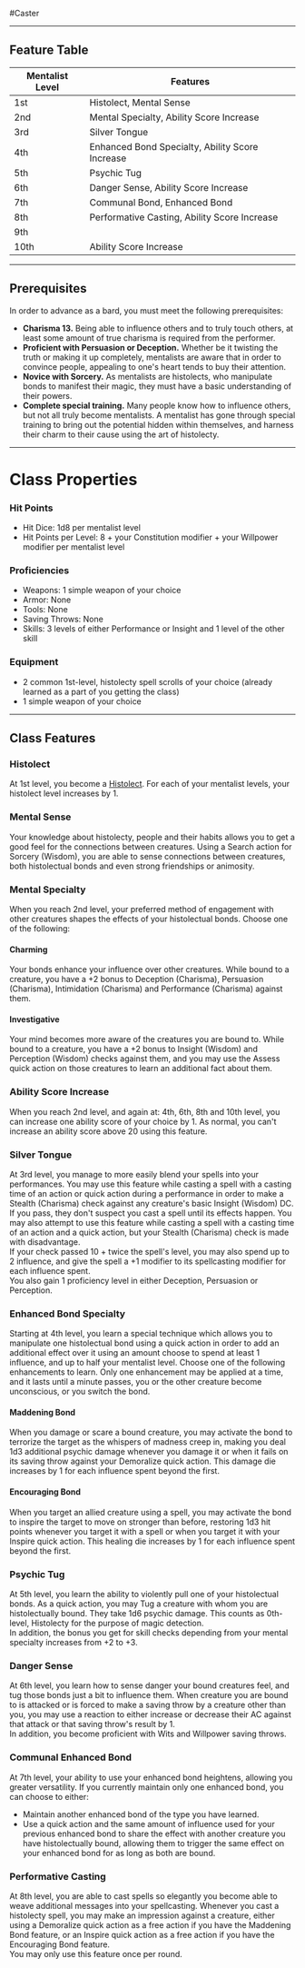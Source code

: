 #Caster 
- - -
## Feature Table

| **Mentalist Level** | **Features**                                    |
| ------------------- | ----------------------------------------------- |
| 1st                 | Histolect, Mental Sense                         |
| 2nd                 | Mental Specialty, Ability Score Increase        |
| 3rd                 | Silver Tongue                                   |
| 4th                 | Enhanced Bond Specialty, Ability Score Increase |
| 5th                 | Psychic Tug                                     |
| 6th                 | Danger Sense, Ability Score Increase            |
| 7th                 | Communal Bond, Enhanced Bond                    |
| 8th                 | Performative Casting, Ability Score Increase    |
| 9th                 |                                                 |
| 10th                | Ability Score Increase                          |
   - - -

## Prerequisites
 
In order to advance as a bard, you must meet the following prerequisites:

- **Charisma 13.** Being able to influence others and to truly touch others, at least some amount of true charisma is required from the performer.
- **Proficient with Persuasion or Deception.** Whether be it twisting the truth or making it up completely, mentalists are aware that in order to convince people, appealing to one's heart tends to buy their attention.
- **Novice with Sorcery.** As mentalists are histolects, who manipulate bonds to manifest their magic, they must have a basic understanding of their powers.
- **Complete special training.** Many people know how to influence others, but not all truly become mentalists. A mentalist has gone through special training to bring out the potential hidden within themselves, and harness their charm to their cause using the art of histolecty.
   
- - -
# Class Properties
 
### Hit Points

- Hit Dice: 1d8 per mentalist level
- Hit Points per Level: 8 + your Constitution modifier + your Willpower modifier per mentalist level
 
### Proficiencies
  - Weapons: 1 simple weapon of your choice
- Armor: None
- Tools: None
- Saving Throws: None
- Skills: 3 levels of either Performance or Insight and 1 level of the other skill
 
### Equipment
 
- 2 common 1st-level, histolecty spell scrolls of your choice (already learned as a part of you getting the class)
- 1 simple weapon of your choice
   
- - -
## Class Features
 
### Histolect
 
At 1st level, you become a [Histolect](Histolecty.md). For each of your mentalist levels, your histolect level increases by 1.
 
### Mental Sense
 
Your knowledge about histolecty, people and their habits allows you to get a good feel for the connections between creatures. Using a Search action for Sorcery (Wisdom), you are able to sense connections between creatures, both histolectual bonds and even strong friendships or animosity.
 
### Mental Specialty
 
When you reach 2nd level, your preferred method of engagement with other creatures shapes the effects of your histolectual bonds. Choose one of the following:
 
#### Charming
Your bonds enhance your influence over other creatures. While bound to a creature, you have a +2 bonus to Deception (Charisma), Persuasion (Charisma), Intimidation (Charisma) and Performance (Charisma) against them.
 
#### Investigative
Your mind becomes more aware of the creatures you are bound to. While bound to a creature, you have a +2 bonus to Insight (Wisdom) and Perception (Wisdom) checks against them, and you may use the Assess quick action on those creatures to learn an additional fact about them.
 
### Ability Score Increase
 
When you reach 2nd level, and again at: 4th, 6th, 8th and 10th level, you can increase one ability score of your choice by 1. As normal, you can't increase an ability score above 20 using this feature.
 
### Silver Tongue
 
At 3rd level, you manage to more easily blend your spells into your performances. You may use this feature while casting a spell with a casting time of an action or quick action during a performance in order to make a Stealth (Charisma) check against any creature's basic Insight (Wisdom) DC. If you pass, they don't suspect you cast a spell until its effects happen. You may also attempt to use this feature while casting a spell with a casting time of an action and a quick action, but your Stealth (Charisma) check is made with disadvantage.  
If your check passed 10 + twice the spell's level, you may also spend up to 2 influence, and give the spell a +1 modifier to its spellcasting modifier for each influence spent.  
You also gain 1 proficiency level in either Deception, Persuasion or Perception.
 
### Enhanced Bond Specialty
 
Starting at 4th level, you learn a special technique which allows you to manipulate one histolectual bond using a quick action in order to add an additional effect over it using an amount choose to spend at least 1 influence, and up to half your mentalist level. Choose one of the following enhancements to learn. Only one enhancement may be applied at a time, and it lasts until a minute passes, you or the other creature become unconscious, or you switch the bond.
 
#### Maddening Bond
When you damage or scare a bound creature, you may activate the bond to terrorize the target as the whispers of madness creep in, making you deal 1d3 additional psychic damage whenever you damage it or when it fails on its saving throw against your Demoralize quick action. This damage die increases by 1 for each influence spent beyond the first.
 
#### Encouraging Bond
When you target an allied creature using a spell, you may activate the bond to inspire the target to move on stronger than before, restoring 1d3 hit points whenever you target it with a spell or when you target it with your Inspire quick action. This healing die increases by 1 for each influence spent beyond the first.
 
### Psychic Tug
 
At 5th level, you learn the ability to violently pull one of your histolectual bonds. As a quick action, you may Tug a creature with whom you are histolectually bound. They take 1d6 psychic damage. This counts as 0th-level, Histolecty for the purpose of magic detection.  
In addition, the bonus you get for skill checks depending from your mental specialty increases from +2 to +3.
 
### Danger Sense
 
At 6th level, you learn how to sense danger your bound creatures feel, and tug those bonds just a bit to influence them. When creature you are bound to is attacked or is forced to make a saving throw by a creature other than you, you may use a reaction to either increase or decrease their AC against that attack or that saving throw's result by 1.  
In addition, you become proficient with Wits and Willpower saving throws.
 
### Communal Enhanced Bond
 
At 7th level, your ability to use your enhanced bond heightens, allowing you greater versatility. If you currently maintain only one enhanced bond, you can choose to either:

- Maintain another enhanced bond of the type you have learned.
- Use a quick action and the same amount of influence used for your previous enhanced bond to share the effect with another creature you have histolectually bound, allowing them to trigger the same effect on your enhanced bond for as long as both are bound.
 
### Performative Casting
 
At 8th level, you are able to cast spells so elegantly you become able to weave additional messages into your spellcasting. Whenever you cast a histolecty spell, you may make an impression against a creature, either using a Demoralize quick action as a free action if you have the Maddening Bond feature, or an Inspire quick action as a free action if you have the Encouraging Bond feature.  
You may only use this feature once per round.
